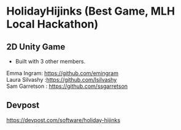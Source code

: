 # HolidayHijinks (Best Game, MLH Local Hackathon)

## 2D Unity Game

- Built with 3 other members.

Emma Ingram: https://github.com/emingram  
Laura Silvashy :https://github.com/lsilvashy  
Sam Garretson : https://github.com/ssgarretson

## Devpost

https://devpost.com/software/holiday-hijinks
